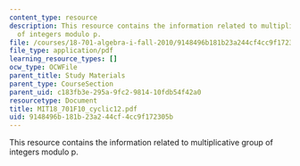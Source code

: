 ```yaml
---
content_type: resource
description: This resource contains the information related to multiplicative group
  of integers modulo p.
file: /courses/18-701-algebra-i-fall-2010/9148496b181b23a244cf4cc9f172305b_MIT18_701F10_cyclic12.pdf
file_type: application/pdf
learning_resource_types: []
ocw_type: OCWFile
parent_title: Study Materials
parent_type: CourseSection
parent_uid: c183fb3e-295a-9fc2-9814-10fdb54f42a0
resourcetype: Document
title: MIT18_701F10_cyclic12.pdf
uid: 9148496b-181b-23a2-44cf-4cc9f172305b
---
```

This resource contains the information related to multiplicative group of integers modulo p.

